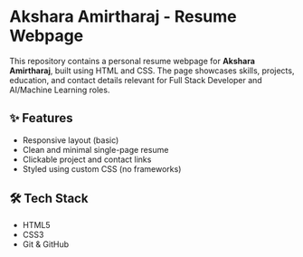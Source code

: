 # Akshara Amirtharaj - Resume Webpage

This repository contains a personal resume webpage for **Akshara Amirtharaj**, built using HTML and CSS. The page showcases skills, projects, education, and contact details relevant for Full Stack Developer and AI/Machine Learning roles.

## ✨ Features

- Responsive layout (basic)
- Clean and minimal single-page resume
- Clickable project and contact links
- Styled using custom CSS (no frameworks)

## 🛠 Tech Stack

- HTML5
- CSS3
- Git & GitHub

